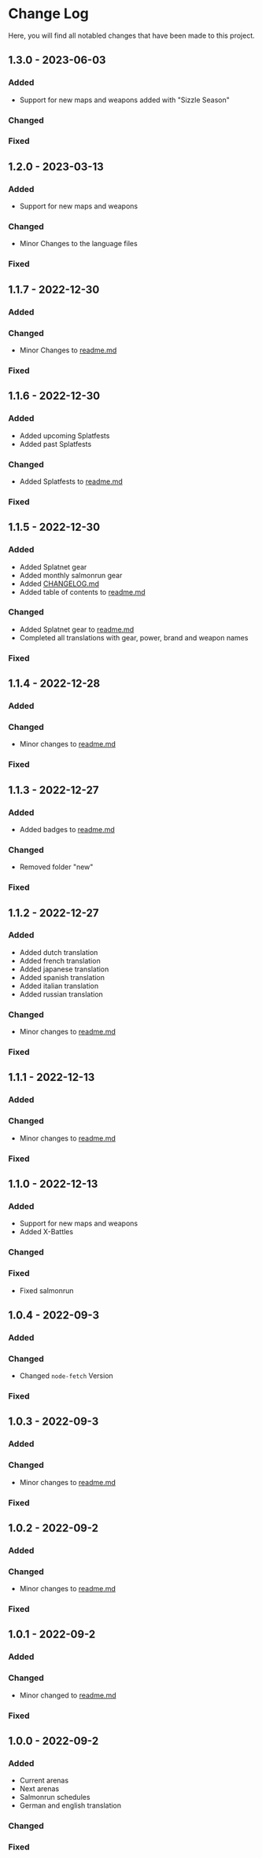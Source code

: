 # Change Log

Here, you will find all notabled changes that have been made to this project.

## 1.3.0 - 2023-06-03

### Added
- Support for new maps and weapons added with "Sizzle Season"

### Changed

### Fixed

## 1.2.0 - 2023-03-13

### Added
- Support for new maps and weapons

### Changed
- Minor Changes to the language files

### Fixed

## 1.1.7 - 2022-12-30

### Added

### Changed
- Minor Changes to [readme.md](./README.md)

### Fixed

## 1.1.6 - 2022-12-30

### Added
- Added upcoming Splatfests
- Added past Splatfests

### Changed
- Added Splatfests to [readme.md](./README.md)

### Fixed

## 1.1.5 - 2022-12-30

### Added
- Added Splatnet gear
- Added monthly salmonrun gear
- Added [CHANGELOG.md](./CHANGELOG.md)
- Added table of contents to [readme.md](./README.md)

### Changed
- Added Splatnet gear to [readme.md](./README.md)
- Completed all translations with gear, power, brand and weapon names

### Fixed

## 1.1.4 - 2022-12-28

### Added

### Changed
- Minor changes to [readme.md](./README.md)

### Fixed

## 1.1.3 - 2022-12-27

### Added
- Added badges to [readme.md](./README.md)

### Changed
- Removed folder "new"

### Fixed

## 1.1.2 - 2022-12-27

### Added
- Added dutch translation
- Added french translation
- Added japanese translation
- Added spanish translation
- Added italian translation
- Added russian translation

### Changed
- Minor changes to [readme.md](./README.md)

### Fixed

## 1.1.1 - 2022-12-13

### Added

### Changed
- Minor changes to [readme.md](./README.md)

### Fixed

## 1.1.0 - 2022-12-13

### Added
- Support for new maps and weapons
- Added X-Battles

### Changed

### Fixed
- Fixed salmonrun

## 1.0.4 - 2022-09-3

### Added

### Changed
- Changed `node-fetch` Version

### Fixed

## 1.0.3 - 2022-09-3

### Added

### Changed
- Minor changes to [readme.md](./README.md)

### Fixed

## 1.0.2 - 2022-09-2

### Added

### Changed
- Minor changes to [readme.md](./README.md)

### Fixed

## 1.0.1 - 2022-09-2

### Added

### Changed
- Minor changed to [readme.md](./README.md)

### Fixed

## 1.0.0 - 2022-09-2

### Added
- Current arenas
- Next arenas
- Salmonrun schedules
- German and english translation

### Changed

### Fixed